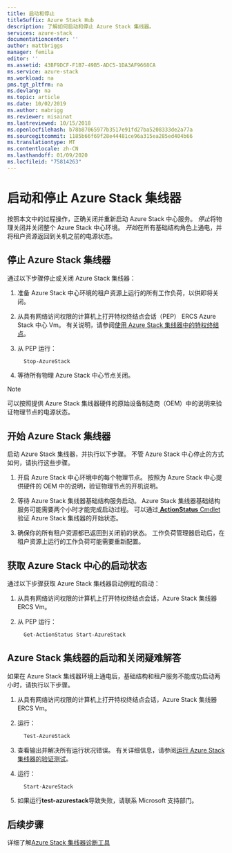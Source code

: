 ```yaml
---
title: 启动和停止
titleSuffix: Azure Stack Hub
description: 了解如何启动和停止 Azure Stack 集线器。
services: azure-stack
documentationcenter: ''
author: mattbriggs
manager: femila
editor: ''
ms.assetid: 43BF9DCF-F1B7-49B5-ADC5-1DA3AF9668CA
ms.service: azure-stack
ms.workload: na
pms.tgt_pltfrm: na
ms.devlang: na
ms.topic: article
ms.date: 10/02/2019
ms.author: mabrigg
ms.reviewer: misainat
ms.lastreviewed: 10/15/2018
ms.openlocfilehash: b78b87065977b3517e91fd27ba5208333de2a77a
ms.sourcegitcommit: 1185b66f69f28e44481ce96a315ea285ed404b66
ms.translationtype: MT
ms.contentlocale: zh-CN
ms.lasthandoff: 01/09/2020
ms.locfileid: "75814263"
---
```

# <a name="start-and-stop-azure-stack-hub"></a>启动和停止 Azure Stack 集线器

按照本文中的过程操作，正确关闭并重新启动 Azure Stack 中心服务。 *停止*将物理关闭并关闭整个 Azure Stack 中心环境。 *开始*在所有基础结构角色上通电，并将租户资源返回到关机之前的电源状态。

## <a name="stop-azure-stack-hub"></a>停止 Azure Stack 集线器

通过以下步骤停止或关闭 Azure Stack 集线器：

1. 准备 Azure Stack 中心环境的租户资源上运行的所有工作负荷，以供即将关闭。

2. 从具有网络访问权限的计算机上打开特权终结点会话（PEP） ERCS Azure Stack 中心 Vm。 有关说明，请参阅[使用 Azure Stack 集线器中的特权终结点](azure-stack-privileged-endpoint.md)。

3. 从 PEP 运行：

    ```powershell
      Stop-AzureStack
    ```

4. 等待所有物理 Azure Stack 中心节点关闭。

> [!Note]
> 可以按照提供 Azure Stack 集线器硬件的原始设备制造商（OEM）中的说明来验证物理节点的电源状态。

## <a name="start-azure-stack-hub"></a>开始 Azure Stack 集线器

启动 Azure Stack 集线器，并执行以下步骤。 不管 Azure Stack 中心停止的方式如何，请执行这些步骤。

1. 开启 Azure Stack 中心环境中的每个物理节点。 按照为 Azure Stack 中心提供硬件的 OEM 中的说明，验证物理节点的开机说明。

2. 等待 Azure Stack 集线器基础结构服务启动。 Azure Stack 集线器基础结构服务可能需要两个小时才能完成启动过程。 可以通过[ **ActionStatus** Cmdlet](#get-the-startup-status-for-azure-stack-hub)验证 Azure Stack 集线器的开始状态。

3. 确保你的所有租户资源都已返回到关闭前的状态。 工作负荷管理器启动后，在租户资源上运行的工作负荷可能需要重新配置。

## <a name="get-the-startup-status-for-azure-stack-hub"></a>获取 Azure Stack 中心的启动状态

通过以下步骤获取 Azure Stack 集线器启动例程的启动：

1. 从具有网络访问权限的计算机上打开特权终结点会话，Azure Stack 集线器 ERCS Vm。

2. 从 PEP 运行：

    ```powershell
      Get-ActionStatus Start-AzureStack
    ```

## <a name="troubleshoot-startup-and-shutdown-of-azure-stack-hub"></a>Azure Stack 集线器的启动和关闭疑难解答

如果在 Azure Stack 集线器环境上通电后，基础结构和租户服务不能成功启动两小时，请执行以下步骤。

1. 从具有网络访问权限的计算机上打开特权终结点会话，Azure Stack 集线器 ERCS Vm。

2. 运行：

    ```powershell
      Test-AzureStack
      ```

3. 查看输出并解决所有运行状况错误。 有关详细信息，请参阅[运行 Azure Stack 集线器的验证测试](azure-stack-diagnostic-test.md)。

4. 运行：

    ```powershell
      Start-AzureStack
    ```

5. 如果运行**test-azurestack**导致失败，请联系 Microsoft 支持部门。

## <a name="next-steps"></a>后续步骤

详细了解[Azure Stack 集线器诊断工具](azure-stack-configure-on-demand-diagnostic-log-collection.md#use-the-privileged-endpoint-pep-to-collect-diagnostic-logs)
